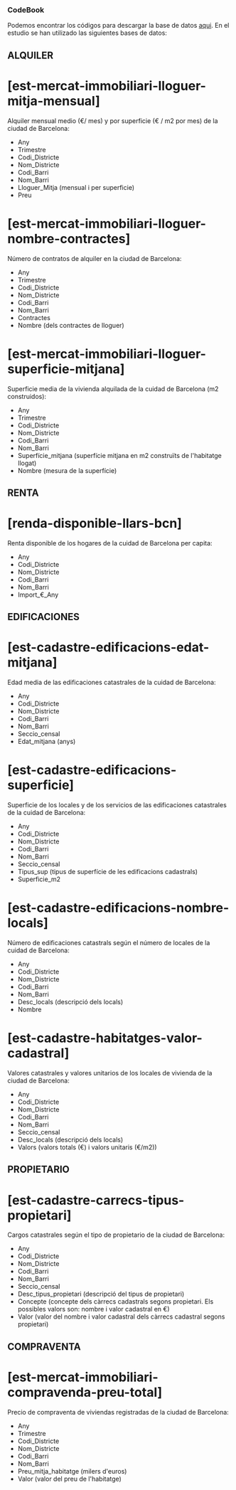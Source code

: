 ### CodeBook

Podemos encontrar los códigos para descargar la base de datos [aqui](https://opendata-ajuntament.barcelona.cat/en/api-cataleg).
En el estudio se han utilizado las siguientes bases de datos:

## ALQUILER

# [est-mercat-immobiliari-lloguer-mitja-mensual]

Alquiler mensual medio (€/ mes) y por superficie (€ / m2 por mes) de la ciudad de Barcelona:

 - Any 
 - Trimestre
 - Codi_Districte
 - Nom_Districte
 - Codi_Barri
 - Nom_Barri
 - Lloguer_Mitja (mensual i per superficie)
 - Preu

# [est-mercat-immobiliari-lloguer-nombre-contractes]

Número de contratos de alquiler en la ciudad de Barcelona:

 - Any
 - Trimestre
 - Codi_Districte
 - Nom_Districte
 - Codi_Barri
 - Nom_Barri
 - Contractes
 - Nombre (dels contractes de lloguer)

# [est-mercat-immobiliari-lloguer-superficie-mitjana]

Superficie media de la vivienda alquilada de la cuidad de Barcelona (m2 construidos):

 - Any
 - Trimestre
 - Codi_Districte
 - Nom_Districte
 - Codi_Barri
 - Nom_Barri
 - Superfície_mitjana (superfície mitjana en m2 construïts de l'habitatge llogat)
 - Nombre (mesura de la superfície)


## RENTA

# [renda-disponible-llars-bcn]

Renta disponible de los hogares de la cuidad de Barcelona per capita:

 - Any
 - Codi_Districte
 - Nom_Districte
 - Codi_Barri
 - Nom_Barri
 - Import_€_Any

## EDIFICACIONES

# [est-cadastre-edificacions-edat-mitjana]

Edad media de las edificaciones catastrales de la cuidad de Barcelona:

 - Any
 - Codi_Districte
 - Nom_Districte
 - Codi_Barri
 - Nom_Barri
 - Seccio_censal
 - Edat_mitjana (anys)
 
# [est-cadastre-edificacions-superficie]

Superficie de los locales y de los servicios de las edificaciones catastrales de la cuidad de Barcelona:

 - Any
 - Codi_Districte
 - Nom_Districte
 - Codi_Barri
 - Nom_Barri
 - Seccio_censal
 - Tipus_sup (tipus de superfície de les edificacions cadastrals)
 - Superficie_m2
 
# [est-cadastre-edificacions-nombre-locals]

Número de edificaciones catastrals según el número de locales de la cuidad de Barcelona:

 - Any
 - Codi_Districte
 - Nom_Districte
 - Codi_Barri
 - Nom_Barri
 - Desc_locals (descripció dels locals)
 - Nombre
 
# [est-cadastre-habitatges-valor-cadastral]

Valores catastrales y valores unitarios de los locales de vivienda de la ciudad de Barcelona:

 - Any
 - Codi_Districte
 - Nom_Districte
 - Codi_Barri
 - Nom_Barri
 - Seccio_censal
 - Desc_locals (descripció dels locals)
 - Valors (valors totals (€) i valors unitaris (€/m2))
 
## PROPIETARIO

# [est-cadastre-carrecs-tipus-propietari]

Cargos catastrales según el tipo de propietario de la ciudad de Barcelona:

 - Any
 - Codi_Districte
 - Nom_Districte
 - Codi_Barri
 - Nom_Barri
 - Seccio_censal
 - Desc_tipus_propietari (descripció del tipus de propietari)
 - Concepte (concepte dels càrrecs cadastrals segons propietari. Els possibles valors son: nombre i valor cadastral en €)
 - Valor (valor del nombre i valor cadastral dels càrrecs cadastral segons propietari)

## COMPRAVENTA

# [est-mercat-immobiliari-compravenda-preu-total]

Precio de compraventa de viviendas registradas de la ciudad de Barcelona:

 - Any
 - Trimestre
 - Codi_Districte
 - Nom_Districte
 - Codi_Barri
 - Nom_Barri
 - Preu_mitja_habitatge (milers d'euros)
 - Valor (valor del preu de l'habitatge)

